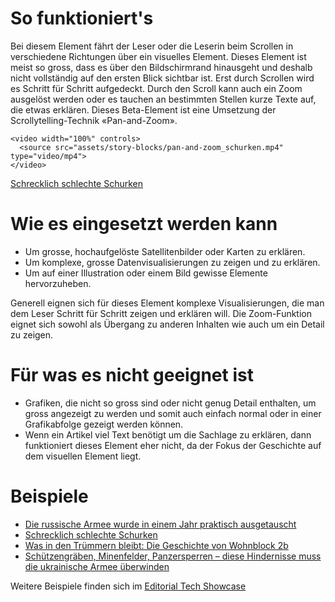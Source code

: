 # So funktioniert's
Bei diesem Element fährt der Leser oder die Leserin beim Scrollen in verschiedene Richtungen über ein visuelles Element. Dieses Element ist meist so gross, dass es über den Bildschirmrand hinausgeht und deshalb nicht vollständig auf den ersten Blick sichtbar ist. Erst durch Scrollen wird es Schritt für Schritt aufgedeckt. Durch den Scroll kann auch ein Zoom ausgelöst werden oder es tauchen an bestimmten Stellen kurze Texte auf, die etwas erklären. Dieses Beta-Element ist eine Umsetzung der Scrollytelling-Technik «Pan-and-Zoom».

```html|span-6
<video width="100%" controls>
  <source src="assets/story-blocks/pan-and-zoom_schurken.mp4" type="video/mp4">
</video>
```
[Schrecklich schlechte Schurken](https://www.nzz.ch/gesellschaft/einbrecherbande-in-zuerich-wie-fuenf-junge-kriminelle-spektakulaer-straucheln-ld.1740540)

# Wie es eingesetzt werden kann
- Um grosse, hochaufgelöste Satellitenbilder oder Karten zu erklären.
- Um komplexe, grosse Datenvisualisierungen zu zeigen und zu erklären.
- Um auf einer Illustration oder einem Bild gewisse Elemente hervorzuheben.

Generell eignen sich für dieses Element komplexe Visualisierungen, die man dem Leser Schritt für Schritt zeigen und erklären will. Die Zoom-Funktion eignet sich sowohl als Übergang zu anderen Inhalten wie auch um ein Detail zu zeigen.

# Für was es nicht geeignet ist 
- Grafiken, die nicht so gross sind oder nicht genug Detail enthalten, um gross angezeigt zu werden und somit auch einfach normal oder in einer Grafikabfolge gezeigt werden können.
- Wenn ein Artikel viel Text benötigt um die Sachlage zu erklären, dann funktioniert dieses Element eher nicht, da der Fokus der Geschichte auf dem visuellen Element liegt.

# Beispiele
- [Die russische Armee wurde in einem Jahr praktisch ausgetauscht](https://www.nzz.ch/visuals/aktuell/ukraine-angriff-russland-verluste-im-ersten-kriegsjahr-in-einer-grafik-ld.1741686)
- [Schrecklich schlechte Schurken](https://www.nzz.ch/gesellschaft/einbrecherbande-in-zuerich-wie-fuenf-junge-kriminelle-spektakulaer-straucheln-ld.1740540)
- [Was in den Trümmern bleibt: Die Geschichte von Wohnblock 2b](https://www.nzz.ch/international/ukraine-putins-rakete-die-alles-veraenderte-zu-besuch-in-saporischja-ld.1750811)
- [Schützengräben, Minenfelder, Panzersperren – diese Hindernisse muss die ukrainische Armee überwinden](https://www.nzz.ch/visuals/schuetzengraeben-minenfelder-panzersperren-diese-hindernisse-muss-die-ukrainische-armee-ueberwinden-ld.1738523)

Weitere Beispiele finden sich im [Editorial Tech Showcase](https://nzzdev.github.io/ed-tech-project-showcase/?internal)